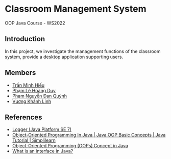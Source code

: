 # Classroom Management System 
OOP Java Course - WS2022

## Introduction
In this project, we investigate the management functions of the classroom system, provide a desktop application supporting users.

## Members
- [Trần Minh Hiếu](https://github.com/TrannMinhHieu)
- [Phạm Lê Hoàng Duy]() 
- [Phạm Nguyễn Đan Quỳnh](https://github.com/pndquyynh) 
- [Vương Khánh Linh](https://github.com/Kiera02)

## References 
- [Logger (Java Platform SE 7)](https://docs.oracle.com/javase/7/docs/api/java/util/logging/Logger.html)
- [Object-Oriented Programming In Java | Java OOP Basic Concepts | Java Tutorial | Simplilearn](https://www.youtube.com/watch?v=6T_HgnjoYwM)
- [Object-Oriented Programming (OOPs) Concept in Java](https://www.geeksforgeeks.org/object-oriented-programming-oops-concept-in-java/)
- [What is an interface in Java?](https://stackoverflow.com/questions/1321122/what-is-an-interface-in-java)
